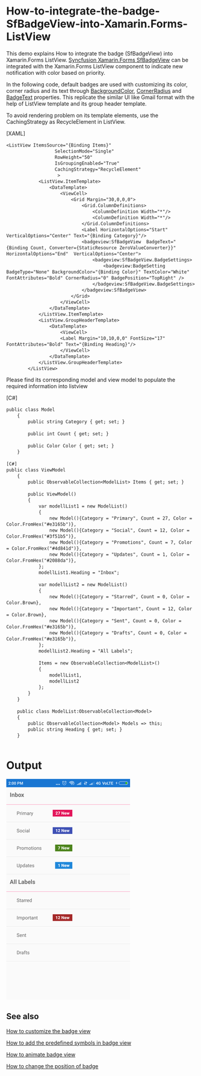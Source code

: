 # How-to-integrate-the-badge-SfBadgeView-into-Xamarin.Forms-ListView
This demo explains How to integrate the badge (SfBadgeView) into Xamarin.Forms ListView. [Syncfusion Xamarin.Forms SfBadgeView](https://help.syncfusion.com/xamarin/badge-view/getting-started) can be integrated with the Xamarin.Forms ListView component to indicate new notification with color based on priority.

In the following code, default badges are used with customizing its color, corner radius and its text through [BackgroundColor](https://help.syncfusion.com/xamarin/badge-view/badge-customization#badge-background-customization), [CornerRadius](https://help.syncfusion.com/xamarin/badge-view/badge-customization#setting-corner-radius-of-the-badge) and [BadgeText](https://help.syncfusion.com/xamarin/badge-view/getting-started#adding-badge-text) properties. This replicate the similar UI like Gmail format with the help of ListView template and its group header template.

To avoid rendering problem on its template elements, use the CachingStrategy as RecycleElement in ListView.

[XAML]

```
<ListView ItemsSource="{Binding Items}"
                  SelectionMode="Single" 
                  RowHeight="50"
                  IsGroupingEnabled="True"
                  CachingStrategy="RecycleElement"  
                   >
            <ListView.ItemTemplate>
                <DataTemplate>
                    <ViewCell>
                        <Grid Margin="30,0,0,0">
                            <Grid.ColumnDefinitions>
                                <ColumnDefinition Width="*"/>
                                <ColumnDefinition Width="*"/>
                            </Grid.ColumnDefinitions>
                            <Label HorizontalOptions="Start" VerticalOptions="Center" Text="{Binding Category}"/>
                            <badgeview:SfBadgeView  BadgeText="{Binding Count, Converter={StaticResource ZeroValueConverter}}"  HorizontalOptions="End"  VerticalOptions="Center">
                                <badgeview:SfBadgeView.BadgeSettings>
                                    <badgeview:BadgeSetting BadgeType="None" BackgroundColor="{Binding Color}" TextColor="White" FontAttributes="Bold" CornerRadius="0" BadgePosition="TopRight" />
                                </badgeview:SfBadgeView.BadgeSettings>
                            </badgeview:SfBadgeView>
                        </Grid>
                    </ViewCell>
                </DataTemplate>
            </ListView.ItemTemplate>
            <ListView.GroupHeaderTemplate>
                <DataTemplate>
                    <ViewCell>
                    <Label Margin="10,10,0,0" FontSize="17" FontAttributes="Bold" Text="{Binding Heading}"/>
                    </ViewCell>
                </DataTemplate>
            </ListView.GroupHeaderTemplate>
        </ListView>
```



Please find its corresponding model and view model to populate the required information into listview

[C#]

```
public class Model
    {
        public string Category { get; set; }

        public int Count { get; set; }

        public Color Color { get; set; }
    }

[C#]
public class ViewModel
    {
        public ObservableCollection<ModelList> Items { get; set; }

        public ViewModel()
        {
            var modellList1 = new ModelList()
            {
                new Model(){Category = "Primary", Count = 27, Color = Color.FromHex("#e3165b")},
                new Model(){Category = "Social", Count = 12, Color = Color.FromHex("#3f51b5")},
                new Model(){Category = "Promotions", Count = 7, Color = Color.FromHex("#4d841d")},
                new Model(){Category = "Updates", Count = 1, Color = Color.FromHex("#2088da")},
            };
            modellList1.Heading = "Inbox";

            var modellList2 = new ModelList()
            {
                new Model(){Category = "Starred", Count = 0, Color = Color.Brown},
                new Model(){Category = "Important", Count = 12, Color = Color.Brown},
                new Model(){Category = "Sent", Count = 0, Color = Color.FromHex("#e3165b")},
                new Model(){Category = "Drafts", Count = 0, Color = Color.FromHex("#e3165b")},
            };
            modellList2.Heading = "All Labels";

            Items = new ObservableCollection<ModelList>()
            {
                modellList1,
                modellList2
            };
        }
    }

    public class ModelList:ObservableCollection<Model>
    {
        public ObservableCollection<Model> Models => this;
        public string Heading { get; set; }
    }
    
```

# Output
 
![](Output.png)


## See also

[How to customize the badge view](https://help.syncfusion.com/xamarin/badge-view/badge-customization)

[How to add the predefined symbols in badge view](https://help.syncfusion.com/xamarin/badge-view/predefined-symbols)

[How to animate badge view](https://help.syncfusion.com/xamarin/badge-view/animation)

[How to change the position of badge](https://help.syncfusion.com/xamarin/badge-view/position-customization)


